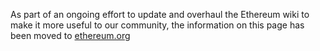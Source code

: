 As part of an ongoing effort to update and overhaul the Ethereum wiki to make it more useful to our community, the information on this page has been moved to [ethereum.org](https://ethereum.org)